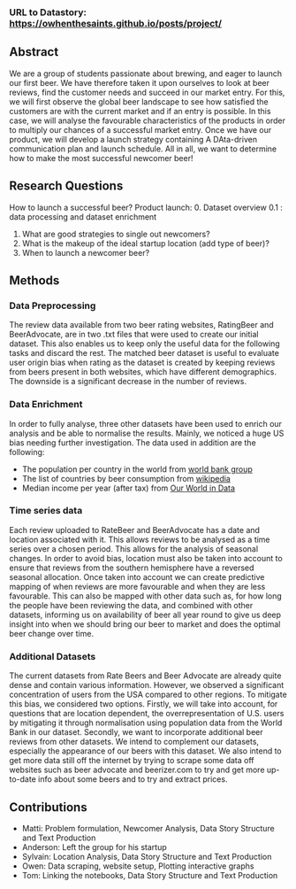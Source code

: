 ### URL to Datastory: https://owhenthesaints.github.io/posts/project/

## Abstract 
We are a group of students passionate about brewing, and eager to launch our first beer. We have therefore taken it upon ourselves to look at beer reviews, find the customer needs and succeed in our market entry. For this, we will first observe the global beer landscape to see how satisfied the customers are with the current market and if an entry is possible. In this case, we will analyse the favourable characteristics of the products in order to multiply our chances of a successful market entry. Once we have our product, we will develop a launch strategy containing A DAta-driven communication plan and launch schedule. All in all, we want to determine how to make the most successful newcomer beer! 
## Research Questions 
How to launch a successful beer?
Product launch:
	0. Dataset overview
	0.1 : data processing and dataset enrichment
1. What are good strategies to single out newcomers?
2. What is the makeup of the ideal startup location (add type of beer)?
3. When to launch a newcomer beer?


## Methods
### Data Preprocessing
The review data available from two beer rating websites, RatingBeer and BeerAdvocate, are in two .txt files that were used to create our initial dataset. This also enables us to keep only the useful data for the following tasks and discard the rest. The matched beer dataset is useful to evaluate user origin bias when rating as the dataset is created by keeping reviews from beers present in both websites, which have different demographics. The downside is a significant decrease in the number of reviews.
### Data Enrichment
In order to fully analyse, three other datasets have been used to enrich our analysis and be able to normalise the results. Mainly, we noticed a huge US bias needing further investigation. The data used in addition are the following:
- The population per country in the world from [world bank group](https://data.worldbank.org/indicator/SP.POP.TOTL?end=2012&start=2008)
- The list of countries by beer consumption from [wikipedia](https://en.wikipedia.org/wiki/List_of_countries_by_beer_consumption_per_capita)
- Median income per year (after tax) from [Our World in Data](https://www.lisdatacenter.org)
### Time series data
Each review uploaded to RateBeer and BeerAdvocate has a date and location associated with it. This allows reviews to be analysed as a time series over a chosen period. This allows for the analysis of seasonal changes. In order to avoid bias, location must also be taken into account to ensure that reviews from the southern hemisphere have a reversed seasonal allocation. Once taken into account we can create predictive mapping of when reviews are more favourable and when they are less favourable. This can also be mapped with other data such as, for how long the people have been reviewing the data, and combined with other datasets, informing us on availability of beer all year round to give us deep insight into when we should bring our beer to market and does the optimal beer change over time. 
### Additional Datasets
The current datasets from Rate Beers and Beer Advocate are already quite dense and contain various information. However, we observed a significant concentration of users from the USA compared to other regions. To mitigate this bias, we considered two options. Firstly, we will take into account, for questions that are location dependent, the overrepresentation of U.S. users by mitigating it through normalisation using population data from the World Bank in our dataset. Secondly, we want to incorporate additional beer reviews from other datasets. We intend to complement our datasets, especially the appearance of our beers with this dataset. We also intend to get more data still off the internet by trying to scrape some data off websites such as beer advocate and beerizer.com to try and get more up-to-date info about some beers and to try and extract prices.

## Contributions
- Matti: Problem formulation, Newcomer Analysis, Data Story Structure and Text Production
- Anderson: Left the group for his startup
- Sylvain: Location Analysis, Data Story Structure and Text Production
- Owen: Data scraping, website setup, Plotting interactive graphs
- Tom: Linking the notebooks, Data Story Structure and Text Production


